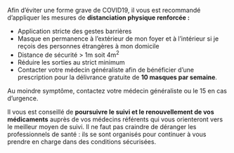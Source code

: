 <div class="conseil">

Afin d’éviter une forme grave de COVID19, il vous est recommandé
d’appliquer les mesures de **distanciation physique renforcée :**

* Application stricte des gestes barrières
* Masque en permanence à l’extérieur de mon foyer et à l’intérieur si je reçois des personnes étrangères à mon domicile
* Distance de sécurité > 1m soit 4m<sup>2</sup>
* Réduire les sorties au strict minimum
* Contacter votre médecin généraliste afin de bénéficier d’une prescription pour la délivrance gratuite de **10 masques par semaine**.

Au moindre symptôme, contactez votre médecin généraliste ou le 15 en cas d’urgence.

Il vous est conseillé de **poursuivre le suivi et le renouvellement de vos médicaments** auprès de vos médecins référents qui vous orienteront vers le meilleur moyen de suivi. Il ne faut pas craindre de déranger les professionnels de santé : ils se sont organisés pour continuer à vous prendre en charge dans des conditions sécurisées.

</div>
